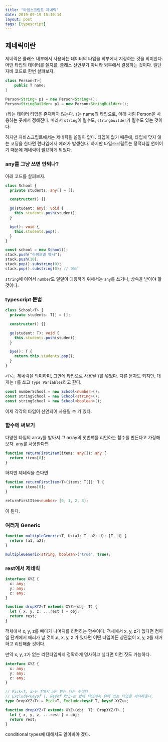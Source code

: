```yaml
---
title: "타입스크립트 제네릭"
date: 2019-09-19 15:10:14
layout: post
tags: [typescript]
---
```


## 제네릭이란

제네릭은 클래스 내부에서 사용하는 데이터의 타입을 외부에서 지정하는 것을 의미한다. 어떤 타입의 데이터를 쓸지를, 클래스 선언부가 아니라 외부에서 결정하는 것이다. 일단 자바 코드로 한번 살펴보자.

```java
class Person<T>{
    public T name;
}

Person<String> p1 = new Person<String>();
Person<StringBuilder> p1 = new Person<StringBuilder>();
```

`T`라는 데이터 타입은 존재하지 않는다. `T`는 name의 타입으로, 아래 처럼 Person을 사용하는 곳에서 정해진다. 따라서 `string`이 될수도, `stringbuilder`가 될수도 있는 것이다.

하지만 자바스크립트에서는 제네릭을 쓸일이 없다. 타입이 없기 때문에, 타입에 맞지 않는 코딩을 한다면 런타임에서 에러가 발생한다. 하지만 타입스크립트는 정적타입 언어이기 때문에 제네릭이 필요하게 되었다.

### any를 그냥 쓰면 안되나?

아래 코드를 살펴보자.

```typescript
class School {
  private students: any[] = [];

  constructor() {}

  go(student: any): void {
    this.students.push(student);
  }

  bye(): void {
    this.students.pop();
  }
}
```

```typescript
const school = new School();
stack.push("라이오넬 멧시");
stack.push(10);
stack.pop().substring(0);
stack.pop().substring(0); // 에러
```

`string`에 이어서 `number`도 일일이 대응하기 위해서는 `any`를 쓰거나, 상속을 받아야 할 것이다.

### typescript 문법

```typescript
class School<T> {
  private students: T[] = [];

  constructor() {}

  go(student: T): void {
    this.students.push(student);
  }

  bye(): T {
    return this.students.pop();
  }
}
```

`<T>`는 제네릭을 의미하며, 그안에 타입으로 사용될 `T`를 넣었다. 다른 문자도 되지만, 대게는 `T`를 쓰고 `Type Variables`라고 한다.

```typescript
const numberSchool = new School<number>();
const stringSchool = new School<string>();
const stringSchool = new School<boolean>();
```

이제 각각의 타입이 선언되어 사용될 수 가 있다.

### 함수에 써보기

다양한 타입의 array를 받아서 그 array의 첫번쨰를 리턴하는 함수를 만든다고 가정해보자. any를 사용한다면

```typescript
function returnFirstItem(items: any[]): any {
  return items[0];
}
```

하지만 제네릭을 쓴다면

```typescript
function returnFirstItem<T>(items: T[]): T {
  return items[0];
}

returnFirstItem<number> [0, 1, 2, 3];
```

이 된다.

### 여러개 Generic

```typescript
function multipleGeneric<T, U>(a1: T, a2: U): [T, U] {
  return [a1, a2];
}

multipleGeneric<string, boolean>("true", true);
```

### rest에서 제네릭

```typescript
interface XYZ {
  x: any;
  y: any;
  z: any;
}

function dropXYZ<T extends XYZ>(obj: T) {
  let { x, y, z, ...rest } = obj;
  return rest;
}
```

객체에서 x, y, z를 빼다가 나머지를 리턴하는 함수이다. 객체에서 x, y, z가 없다면 컴파일 단계에서 에러가 날 것이고, x, y, z 가 있다면 어떤 타입이든 상관없이 x, y, z를 제거하고 리턴해줄 것이다.

만약 x, y, z가 없는 리턴타입까지 정확하게 명사히고 싶다면 이런 짓도 가능하다.

```typescript
interface XYZ {
  x: any;
  y: any;
  z: any;
}

// Pick<T, a>는 T에서 a만 받는 다는 것이다
// Exclude<keyof T, keyof XYZ>는 앞에 타입에서 뒤에 있는 타입을 제외해준다.
type DropXYZ<T> = Pick<T, Exclude<keyof T, keyof XYZ>>;

function dropXYZ<T extends XYZ>(obj: T): DropXYZ<T> {
  let { x, y, z, ...rest } = obj;
  return rest;
}
```

conditional types에 대해서도 알아봐야 겠다.